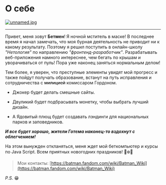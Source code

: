 О себе
========================

[![unnamed.jpg](https://i.postimg.cc/vBZzjG3T/unnamed.jpg)](https://postimg.cc/v1CfxwRw)

---

Привет, меня зовут **Бетмен**! Я ночной мститель в маске! В последнее время я начал замечать, что моя бурная деятельность не приводит ни к какому результату. Поэтому я решил поступить в онлайн-школу *"Нетология"* по направлению *"фронтенд-разработчик"*. Разрабатывать веб-приложения намного интереснее, чем бегать по крышам и уворачиваться от пуль! Пора уже наконец заняться нормальным делом!

Тем более, я уверен, что преступные элементы увидят мой прогресс и также пойдут получать образование, встанут на путь исправления и сотрудничества с ~~милицией~~ комиссаром Гордоном. 
 * Джокер будет делать смешные сайты. 
 - Двуликий будет подбрасывать монетку, чтобы выбрать лучший дизайн. 
 + А Ядовитый плющ будет создавать лэндинги для национальных парков и заповедников. 
  
  ***И все будет хорошо, жители Готема наконец-то вздохнут с облегчением!***

На этом вынужден откланяться, меня ждет мой беткомпьютер и курсы по Java Script. Всем приятных новогодних праздников! 🎄❄️🎅

> Мои контакты: [https://batman.fandom.com/wiki/Batman_Wiki](https://batman.fandom.com/wiki/Batman_Wiki) 

*P.S.* 😁   
